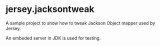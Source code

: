 # jersey.jacksontweak
A sample project to show how to tweak Jackson Object mapper used by Jersey.

An embeded server in JDK is used for testing.

